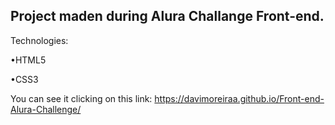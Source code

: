 Project maden during Alura Challange Front-end.
-------------------------------------------------
Technologies:

•HTML5

•CSS3

You can see it clicking on this link: https://davimoreiraa.github.io/Front-end-Alura-Challenge/

